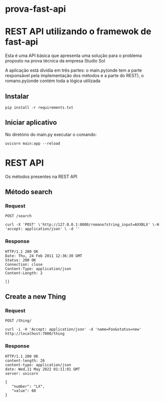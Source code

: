 # prova-fast-api
 
# REST API utilizando o framewok de fast-api

Esta é uma API básica que apresenta uma solução para o problema proposto na prova técnica da empresa Studio Sol

A aplicação está dividia em três partes: o main.py(onde tem a parte responsável pela implementação dos métodos e a parte do REST), o romano.py(onde contém toda a lógica utilizada


## Instalar

    pip install -r requirements.txt

## Iniciar aplicativo
No diretório do main.py executar o comando:

    uvicorn main:app --reload


# REST API

Os métodos presentes na REST API

## Método search

### Request

`POST /search`

    curl -X 'POST' \'http://127.0.0.1:8000/romano?string_input=AXXBLX' \-H 'accept: application/json' \ -d ''

### Response

    HTTP/1.1 200 OK
    Date: Thu, 24 Feb 2011 12:36:30 GMT
    Status: 200 OK
    Connection: close
    Content-Type: application/json
    Content-Length: 2

    []

## Create a new Thing

### Request

`POST /thing/`

    curl -i -H 'Accept: application/json' -d 'name=Foo&status=new' http://localhost:7000/thing

### Response

    HTTP/1.1 200 OK
    content-length: 26 
    content-type: application/json 
    date: Wed,11 May 2022 01:11:01 GMT 
    server: uvicorn 

    {
       "number": "LX",
       "value": 60
    }

